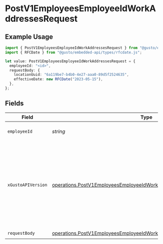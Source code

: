 # PostV1EmployeesEmployeeIdWorkAddressesRequest

## Example Usage

```typescript
import { PostV1EmployeesEmployeeIdWorkAddressesRequest } from "@gusto/embedded-api/models/operations/postv1employeesemployeeidworkaddresses.js";
import { RFCDate } from "@gusto/embedded-api/types/rfcdate.js";

let value: PostV1EmployeesEmployeeIdWorkAddressesRequest = {
  employeeId: "<id>",
  requestBody: {
    locationUuid: "6a119be7-b4b0-4e27-aaa0-89d5f2524635",
    effectiveDate: new RFCDate("2023-05-15"),
  },
};
```

## Fields

| Field                                                                                                                                                                                                                        | Type                                                                                                                                                                                                                         | Required                                                                                                                                                                                                                     | Description                                                                                                                                                                                                                  |
| ---------------------------------------------------------------------------------------------------------------------------------------------------------------------------------------------------------------------------- | ---------------------------------------------------------------------------------------------------------------------------------------------------------------------------------------------------------------------------- | ---------------------------------------------------------------------------------------------------------------------------------------------------------------------------------------------------------------------------- | ---------------------------------------------------------------------------------------------------------------------------------------------------------------------------------------------------------------------------- |
| `employeeId`                                                                                                                                                                                                                 | *string*                                                                                                                                                                                                                     | :heavy_check_mark:                                                                                                                                                                                                           | The UUID of the employee                                                                                                                                                                                                     |
| `xGustoAPIVersion`                                                                                                                                                                                                           | [operations.PostV1EmployeesEmployeeIdWorkAddressesHeaderXGustoAPIVersion](../../models/operations/postv1employeesemployeeidworkaddressesheaderxgustoapiversion.md)                                                           | :heavy_minus_sign:                                                                                                                                                                                                           | Determines the date-based API version associated with your API call. If none is provided, your application's [minimum API version](https://docs.gusto.com/embedded-payroll/docs/api-versioning#minimum-api-version) is used. |
| `requestBody`                                                                                                                                                                                                                | [operations.PostV1EmployeesEmployeeIdWorkAddressesRequestBody](../../models/operations/postv1employeesemployeeidworkaddressesrequestbody.md)                                                                                 | :heavy_check_mark:                                                                                                                                                                                                           | N/A                                                                                                                                                                                                                          |